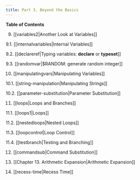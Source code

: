 ```yaml
---
title: Part 3. Beyond the Basics
---
```


**Table of Contents**

9. [[variables2|Another Look at Variables]]

9.1. [[internalvariables|Internal Variables]]

9.2. [[declareref|Typing variables: **declare** or **typeset**]]

9.3. [[randomvar|$RANDOM: generate random integer]]

10. [[manipulatingvars|Manipulating Variables]]

10.1. [[string-manipulation|Manipulating Strings]]

10.2. [[parameter-substitution|Parameter Substitution]]

11. [[loops|Loops and Branches]]

11.1. [[loops1|Loops]]

11.2. [[nestedloops|Nested Loops]]

11.3. [[loopcontrol|Loop Control]]

11.4. [[testbranch|Testing and Branching]]

12. [[commandsub|Command Substitution]]

13. [[Chapter 13. Arithmetic Expansion|Arithmetic Expansion]]

14. [[recess-time|Recess Time]]
